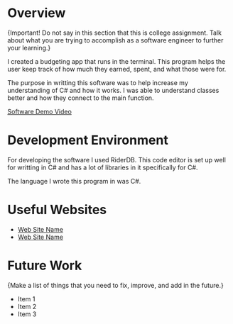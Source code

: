 # Overview

{Important! Do not say in this section that this is college assignment. Talk about what you are trying to accomplish as a software engineer to further your learning.}

I created a budgeting app that runs in the terminal. This program helps the user keep track of how much they earned, spent, and what those were for. 

The purpose in writting this software was to help increase my understanding of C# and how it works. I was able to understand classes better and how they connect to the main function. 


[Software Demo Video](http://youtube.link.goes.here)

# Development Environment

For developing the software I used RiderDB. This code editor is set up well for writting in C# and has a lot of libraries in it specifically for C#.

The language I wrote this program in was C#.

# Useful Websites


- [Web Site Name](http://url.link.goes.here)
- [Web Site Name](http://url.link.goes.here)

# Future Work

{Make a list of things that you need to fix, improve, and add in the future.}

- Item 1
- Item 2
- Item 3